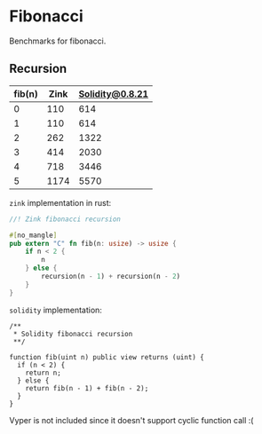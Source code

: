 # Fibonacci

Benchmarks for fibonacci.

## Recursion

| fib(n) | Zink | Solidity@0.8.21 |
| ------ | ---- | --------------- |
| 0      | 110  | 614             |
| 1      | 110  | 614             |
| 2      | 262  | 1322            |
| 3      | 414  | 2030            |
| 4      | 718  | 3446            |
| 5      | 1174 | 5570            |

`zink` implementation in rust:

```rust
//! Zink fibonacci recursion

#[no_mangle]
pub extern "C" fn fib(n: usize) -> usize {
    if n < 2 {
        n
    } else {
        recursion(n - 1) + recursion(n - 2)
    }
}
```

`solidity` implementation:

```sol
/**
 * Solidity fibonacci recursion
 **/

function fib(uint n) public view returns (uint) {
  if (n < 2) {
    return n;
  } else {
    return fib(n - 1) + fib(n - 2);
  }
}
```

Vyper is not included since it doesn't support cyclic function call :(
